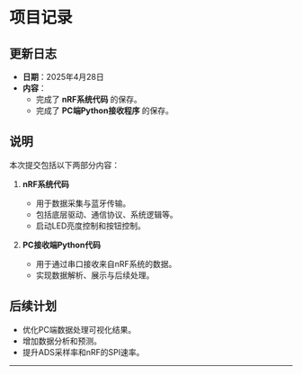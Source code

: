 # 项目记录

## 更新日志

- **日期**：2025年4月28日
- **内容**：
  - 完成了 **nRF系统代码** 的保存。
  - 完成了 **PC端Python接收程序** 的保存。

## 说明

本次提交包括以下两部分内容：

1. **nRF系统代码**  
   - 用于数据采集与蓝牙传输。
   - 包括底层驱动、通信协议、系统逻辑等。
   - 启动LED亮度控制和按钮控制。

2. **PC接收端Python代码**  
   - 用于通过串口接收来自nRF系统的数据。
   - 实现数据解析、展示与后续处理。

## 后续计划

- 优化PC端数据处理可视化结果。
- 增加数据分析和预测。
- 提升ADS采样率和nRF的SPI速率。

---

